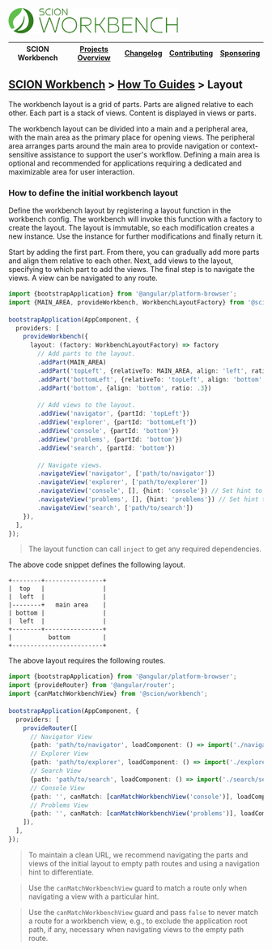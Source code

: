 <a href="/README.md"><img src="/resources/branding/scion-workbench-banner.svg" height="50" alt="SCION Workbench"></a>

| SCION Workbench | [Projects Overview][menu-projects-overview] | [Changelog][menu-changelog] | [Contributing][menu-contributing] | [Sponsoring][menu-sponsoring] |  
| --- | --- | --- | --- | --- |

## [SCION Workbench][menu-home] > [How To Guides][menu-how-to] > Layout

The workbench layout is a grid of parts. Parts are aligned relative to each other. Each part is a stack of views. Content is displayed in views or parts.

The workbench layout can be divided into a main and a peripheral area, with the main area as the primary place for opening views. The peripheral area arranges parts around the main area to provide navigation or context-sensitive assistance to support the user's workflow. Defining a main area is optional and recommended for applications requiring a dedicated and maximizable area for user interaction.

### How to define the initial workbench layout

Define the workbench layout by registering a layout function in the workbench config. The workbench will invoke this function with a factory to create the layout. The layout is immutable, so each modification creates a new instance. Use the instance for further modifications and finally return it.

Start by adding the first part. From there, you can gradually add more parts and align them relative to each other. Next, add views to the layout, specifying to which part to add the views. The final step is to navigate the views. A view can be navigated to any route.

```ts
import {bootstrapApplication} from '@angular/platform-browser';
import {MAIN_AREA, provideWorkbench, WorkbenchLayoutFactory} from '@scion/workbench';

bootstrapApplication(AppComponent, {
  providers: [
    provideWorkbench({
      layout: (factory: WorkbenchLayoutFactory) => factory
        // Add parts to the layout.
        .addPart(MAIN_AREA)
        .addPart('topLeft', {relativeTo: MAIN_AREA, align: 'left', ratio: .25})
        .addPart('bottomLeft', {relativeTo: 'topLeft', align: 'bottom', ratio: .5})
        .addPart('bottom', {align: 'bottom', ratio: .3})

        // Add views to the layout.
        .addView('navigator', {partId: 'topLeft'})
        .addView('explorer', {partId: 'bottomLeft'})
        .addView('console', {partId: 'bottom'})
        .addView('problems', {partId: 'bottom'})
        .addView('search', {partId: 'bottom'})

        // Navigate views.
        .navigateView('navigator', ['path/to/navigator'])
        .navigateView('explorer', ['path/to/explorer'])
        .navigateView('console', [], {hint: 'console'}) // Set hint to differentiate between routes with an empty path.
        .navigateView('problems', [], {hint: 'problems'}) // Set hint to differentiate between routes with an empty path.
        .navigateView('search', ['path/to/search'])
    }),
  ],
});
```

> The layout function can call `inject` to get any required dependencies.

The above code snippet defines the following layout.

```plain
+--------+----------------+
|  top   |                |
|  left  |                |
|--------+   main area    |
| bottom |                |
|  left  |                |
+--------+----------------+
|          bottom         |
+-------------------------+
```   

The above layout requires the following routes.

```ts
import {bootstrapApplication} from '@angular/platform-browser';
import {provideRouter} from '@angular/router';
import {canMatchWorkbenchView} from '@scion/workbench';

bootstrapApplication(AppComponent, {
  providers: [
    provideRouter([
      // Navigator View
      {path: 'path/to/navigator', loadComponent: () => import('./navigator/navigator.component')},
      // Explorer View
      {path: 'path/to/explorer', loadComponent: () => import('./explorer/explorer.component')},
      // Search View
      {path: 'path/to/search', loadComponent: () => import('./search/search.component')},
      // Console View
      {path: '', canMatch: [canMatchWorkbenchView('console')], loadComponent: () => import('./console/console.component')},
      // Problems View
      {path: '', canMatch: [canMatchWorkbenchView('problems')], loadComponent: () => import('./problems/problems.component')},
    ]),
  ],
});
```

> To maintain a clean URL, we recommend navigating the parts and views of the initial layout to empty path routes and using a navigation hint to differentiate.

> Use the `canMatchWorkbenchView` guard to match a route only when navigating a view with a particular hint.

> Use the `canMatchWorkbenchView` guard and pass `false` to never match a route for a workbench view, e.g., to exclude the application root path, if any, necessary when navigating views to the empty path route.

[menu-how-to]: /docs/site/howto/how-to.md

[menu-home]: /README.md
[menu-projects-overview]: /docs/site/projects-overview.md
[menu-changelog]: /docs/site/changelog.md
[menu-contributing]: /CONTRIBUTING.md
[menu-sponsoring]: /docs/site/sponsoring.md
